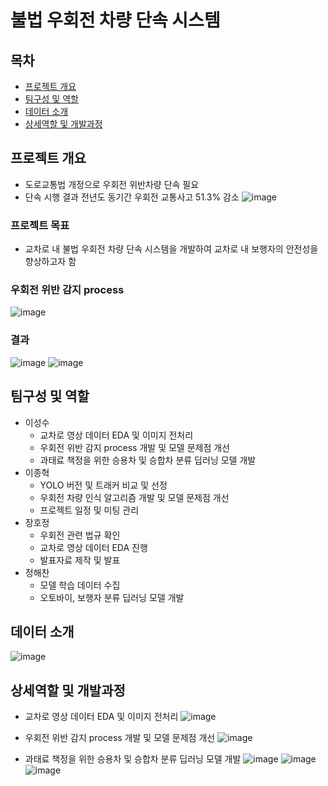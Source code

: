 # 불법 우회전 차량 단속 시스템
## 목차
* [프로젝트 개요](#프로젝트-개요)
* [팀구성 및 역할](#팀구성-및-역할)
* [데이터 소개](#데이터-소개)
* [상세역할 및 개발과정](#상세역할-및-개발과정)
## 프로젝트 개요
* 도로교통법 개정으로 우회전 위반차량 단속 필요
* 단속 시행 결과 전년도 동기간 우회전 교통사고 51.3% 감소
![image](https://github.com/justdoit93/illegal_right_turn_detection/assets/129941418/e9a8a162-2a16-4091-8057-55b7845b52b0)

### 프로젝트 목표
* 교차로 내 불법 우회전 차량 단속 시스템을 개발하여 교차로 내 보행자의 안전성을 향상하고자 함
### 우회전 위반 감지 process
![image](https://github.com/justdoit93/illegal_right_turn_detection/assets/129941418/589c908d-2cf9-465c-9c57-17cfdb4ee46e)
### 결과
![image](https://github.com/justdoit93/illegal_right_turn_detection/assets/129941418/8eab4f01-a2d1-4764-b9f9-10e416121fa1)
![image](https://github.com/justdoit93/illegal_right_turn_detection/assets/129941418/1ae83121-4906-4113-b5c6-3d837e211db7)
## 팀구성 및 역할
* 이성수
  * 교차로 영상 데이터 EDA 및 이미지 전처리
  * 우회전 위반 감지 process 개발 및 모델 문제점 개선
  * 과태료 책정을 위한 승용차 및 승합차 분류 딥러닝 모델 개발
* 이종혁
  * YOLO 버전 및 트래커 비교 및 선정
  * 우회전 차량 인식 알고리즘 개발 및 모델 문제점 개선
  * 프로젝트 일정 및 미팅 관리
* 장호정
  * 우회전 관련 법규 확인
  * 교차로 영상 데이터 EDA 진행
  * 발표자료 제작 및 발표
* 정해찬
  * 모델 학습 데이터 수집
  * 오토바이, 보행자 분류 딥러닝 모델 개발
## 데이터 소개
![image](https://github.com/justdoit93/illegal_right_turn_detection/assets/129941418/a9ccd225-c147-4b10-9ac6-f8b160de3caf)
## 상세역할 및 개발과정
* 교차로 영상 데이터 EDA 및 이미지 전처리
![image](https://github.com/justdoit93/illegal_right_turn_detection/assets/129941418/7158f7f3-11ca-4fcd-985a-b7820801dfea)

* 우회전 위반 감지 process 개발 및 모델 문제점 개선
![image](https://github.com/justdoit93/illegal_right_turn_detection/assets/129941418/5d50c539-7ef9-4aaf-8ee8-9e44582e2c2d)

 
* 과태료 책정을 위한 승용차 및 승합차 분류 딥러닝 모델 개발
![image](https://github.com/justdoit93/illegal_right_turn_detection/assets/129941418/32b6ce51-0a98-487d-9168-c1a9ec91d004)
![image](https://github.com/justdoit93/illegal_right_turn_detection/assets/129941418/2bfd4edb-789a-482c-8e42-af6a49ab695d)
![image](https://github.com/justdoit93/illegal_right_turn_detection/assets/129941418/930810c7-479d-4003-b5e1-6f2d5106947f)

